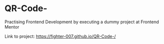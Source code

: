 # QR-Code-
Practising Frontend Development by executing a dummy project at Frontend Mentor

Link to project: https://fighter-007.github.io/QR-Code-/

